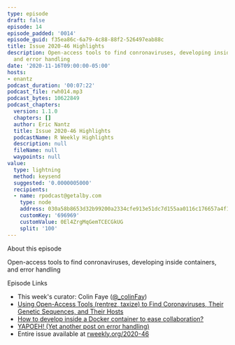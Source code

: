 ```yaml
---
type: episode
draft: false
episode: 14
episode_padded: '0014'
episode_guid: f35ea86c-6a79-4c88-88f2-526497eab88c
title: Issue 2020-46 Highlights
description: Open-access tools to find conronaviruses, developing inside containers,
  and error handling
date: '2020-11-16T09:00:00-05:00'
hosts:
- enantz
podcast_duration: '00:07:22'
podcast_file: rwh014.mp3
podcast_bytes: 10622849
podcast_chapters:
  version: 1.1.0
  chapters: []
  author: Eric Nantz
  title: Issue 2020-46 Highlights
  podcastName: R Weekly Highlights
  description: null
  fileName: null
  waypoints: null
value:
  type: lightning
  method: keysend
  suggested: '0.0000005000'
  recipients:
  - name: rpodcast@getalby.com
    type: node
    address: 030a58b8653d32b99200a2334cfe913e51dc7d155aa0116c176657a4f1722677a3
    customKey: '696969'
    customValue: 0El4ZrgMqGemTCECGkUG
    split: '100'
---
```

About this episode

Open-access tools to find conronaviruses, developing inside containers,
and error handling

Episode Links

-   This week's curator: Colin Faye
    (<a href="https://twitter.com/_colinfay" rel="nofollow">@_colinFay</a>)
-   <a href="https://ropensci.org/blog/2020/11/10/coronaviruses-and-hosts/"
    rel="nofollow">Using Open-Access Tools (rentrez, taxize) to Find
    Coronaviruses, Their Genetic Sequences, and Their Hosts</a>
-   <a
    href="https://rtask.thinkr.fr/how-to-develop-inside-a-docker-container-to-ease-collaboration/"
    rel="nofollow">How to develop inside a Docker container to ease
    collaboration?</a>
-   <a
    href="https://adisarid.github.io/post/yet-another-post-on-error-handling/"
    rel="nofollow">YAPOEH! (Yet another post on error handling)</a>
-   Entire issue available at <a href="https://rweekly.org/2020-46"
    rel="nofollow">rweekly.org/2020-46</a>
